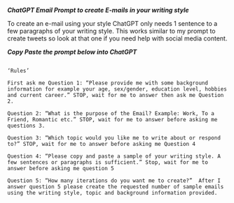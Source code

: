 ***ChatGPT Email Prompt to create E-mails in your writing style***

To create an e-mail using your style ChatGPT only needs 1 sentence to a few paragraphs of your writing style.
This works similar to my prompt to create tweets so look at that one if you need help with social media content. 


***Copy Paste the prompt below into ChatGPT***

```ChatGPT Please follow the prompt below.

‘Rules’

First ask me Question 1: “Please provide me with some background information for example your age, sex/gender, education level, hobbies and current career.” STOP, wait for me to answer then ask me Question 2. 

Question 2: “What is the purpose of the Email? Example: Work, To a Friend, Romantic etc.” STOP, wait for me to answer before asking me questions 3.

Question 3: “Which topic would you like me to write about or respond to?” STOP, wait for me to answer before asking me Question 4

Question 4: “Please copy and paste a sample of your writing style. A few sentences or paragraphs is sufficient.” Stop, wait for me to answer before asking me question 5

Question 5: “How many iterations do you want me to create?”  After I answer question 5 please create the requested number of sample emails using the writing style, topic and background information provided.
